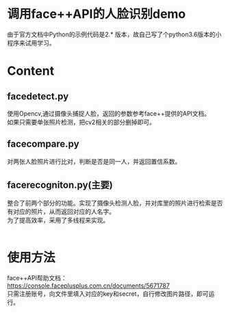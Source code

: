 # 调用face++API的人脸识别demo
由于官方文档中Python的示例代码是2.* 版本，故自己写了个python3.6版本的小程序来试用学习。<br>
# Content
## facedetect.py
使用Opencv,通过摄像头捕捉人脸，返回的参数参考face++提供的API文档。<br>
如果只需要单张照片检测，把cv2相关的部分删掉即可。<br>
## facecompare.py
对两张人脸照片进行比对，判断是否是同一人，并返回置信系数。<br>
## facerecogniton.py(主要)
整合了前两个部分的功能。实现了摄像头检测人脸，并对库里的照片进行检索是否有对应的照片，从而返回对应的人名字。<br>
为了提高效率，采用了多线程来实现。<br>
<br>
# 使用方法
face++API帮助文档：https://console.faceplusplus.com.cn/documents/5671787 <br>
只需注册账号，向文件里填入对应的key和secret，自行修改图片路径，即可运行。<br>
